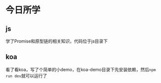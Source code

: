 # 今日所学

## js
学了Promise和原型链的相关知识，代码位于js目录下

## koa
看了看koa，写了个简单的小demo，在koa-demo目录下先安装依赖，然后```npm run dev```就可以运行了
